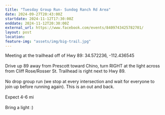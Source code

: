```yaml
---
title: "Tuesday Group Run- Sundog Ranch Rd Area"
date: 2024-09-27T20:43:00Z
startdate: 2024-11-12T17:30:00Z
enddate: 2024-11-12T20:30:00Z
external_url: https://www.facebook.com/events/8409743425782701/
layout: post
location: 
feature-img: "assets/img/big-trail.jpg"
---
```


Meeting at the trailhead off of Hwy 89&#58; 34.572236, -112.436545<br>
  <br>
  Drive up 89 away from Prescott toward Chino, turn RIGHT at the light across from Cliff Rose/Rosser St. Trailhead is right next to Hwy 89.<br>
  <br>
  No drop group run (we stop at every intersection and wait for everyone to join up before running again). This is an out and back. <br>
  <br>
  Expect 4-6 mi<br>
  <br>
  Bring a light &#58;)<br>
  <br>
  <br>
  
